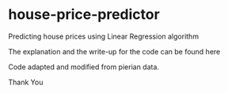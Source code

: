 # house-price-predictor
Predicting house prices using Linear Regression algorithm

The explanation and the write-up for the code can be found here

Code adapted and modified from pierian data.

Thank You
